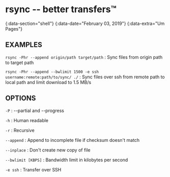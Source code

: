 # rsync -- better transfers™
{:data-section="shell"}
{:data-date="February 03, 2019"}
{:data-extra="Um Pages"}

## EXAMPLES

`rsync -Phr --append origin/path target/path`
: Sync files from origin path to target path

`rsync -Phr --append --bwlimit 1500 -e ssh username:remote:path/to/sync/ ./`
: Sync files over ssh from remote path to local path and limit download to 1.5 MB/s

## OPTIONS

`-P`
: --partial and --progress

`-h`
: Human readable

`-r`
: Recursive

`--append`
: Append to incomplete file if checksum doesn't match

`--inplace`
: Don't create new copy of file

`--bwlimit [KBPS]`
: Bandwidth limit in kilobytes per second

`-e ssh`
: Transfer over SSH
